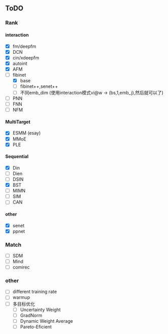 ## ToDO
### Rank
#### interaction
- [x] fm/deepfm
- [x] DCN
- [x] cin/xdeepfm
- [x] autoint
- [x] AFM
- [ ] fibinet
  - [x] base
  - [ ] fibinet++,senet++
  - [ ] 不同emb_dim (使用interaction模式vi@w -> (bs,1,emb_j),然后就可以了)
- [ ] PNN
- [ ] FNN
- [ ] NFM

#### MultiTarget
- [x] ESMM (esay)
- [x] MMoE
- [x] PLE

#### Sequential
- [x] Din
- [ ] Dien
- [ ] DSIN
- [x] BST
- [ ] MIMN
- [ ] SIM
- [ ] CAN

#### other
- [x] senet
- [x] ppnet

### Match
- [ ] SDM
- [ ] Mind
- [ ] comirec

### other
- [ ] different training rate
- [ ] warmup
- [ ] 多目标优化
  - [ ] Uncertainty Weight
  - [ ] GradNorm
  - [ ] Dynamic Weight Average
  - [ ] Pareto-Eficient